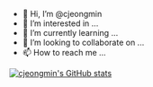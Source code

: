 - 👋 Hi, I’m @cjeongmin
- 👀 I’m interested in ...
- 🌱 I’m currently learning ...
- 💞️ I’m looking to collaborate on ...
- 📫 How to reach me ...

[![cjeongmin's GitHub stats](https://github-readme-stats.vercel.app/api?username=cjeongmin)](https://github.com/anuraghazra/github-readme-stats)

<!---
cjeongmin/cjeongmin is a ✨ special ✨ repository because its `README.md` (this file) appears on your GitHub profile.
You can click the Preview link to take a look at your changes.
--->
